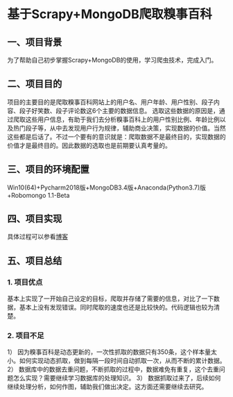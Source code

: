 # 基于Scrapy+MongoDB爬取糗事百科
## 一、项目背景
为了帮助自己初步掌握Scrapy+MongoDB的使用，学习爬虫技术，完成入门。
## 二、项目目的
项目的主要目的是爬取糗事百科网站上的用户名、用户年龄、用户性别、段子内容、段子好笑数、段子评论数这6个主要的数据信息。 
选取这些数据的原因是，通过爬取这些用户信息，有助于我们去分析糗事百科上的用户性别比例、年龄比例以及热门段子等，从中去发现用户行为规律，辅助商业决策，实现数据的价值。当然这些都是后话了。不过一个要有的意识就是：爬取数据不是最终目的，实现数据的价值才是最终目的。因此数据的选取也是前期要认真考量的。
## 三、项目的环境配置
Win10(64)+Pycharm2018版+MongoDB3.4版+Anaconda(Python3.7)版+Robomongo 1.1-Beta 
## 四、项目实现
具体过程可以参看[博客](https://blog.csdn.net/qq_27283619/article/details/88699031)
## 五、项目总结
### 1. 项目优点
基本上实现了一开始自己设定的目标，爬取并存储了需要的信息，对比了一下数据，基本上没有发现错误。同时爬取的速度也还是比较快的。代码逻辑也较为清楚。
### 2. 项目不足
1） 因为糗事百科是动态更新的，一次性抓取的数据只有350条，这个样本量太小。如何实现动态抓取，做到每隔一段时间自动抓取一次，从而不断的累计数据。
2） 数据库中的数据去重问题，不断抓取的过程中，数据难免有重复，这个去重问题怎么实现？需要继续学习数据库的处理知识。
3） 数据抓取过来了，后续如何继续处理分析，如何作图，辅助我们做出决定。这方面还需要继续去研究。
